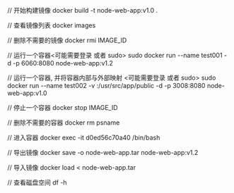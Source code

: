
// 开始构建镜像
docker build -t node-web-app:v1.0 .

// 查看镜像列表
docker images

// 删除不需要的镜像
docker rmi  IMAGE_ID 

// 运行一个容器<可能需要登录 或者 sudo>
sudo docker run --name test001  -d -p 6060:8080 node-web-app:v1.2

// 运行一个容器, 并将容器内部与外部映射 <可能需要登录 或者 sudo> 
sudo docker run --name test002 -v :/usr/src/app/public  -d -p 3008:8080 node-web-app:v1.0

// 停止一个容器
docker stop IMAGE_ID 

// 删除不需要的容器
docker rm psname

// 进入容器 
docker exec -it d0ed56c70a40 /bin/bash 

// 导出镜像
docker save -o node-web-app.tar node-web-app:v1.2

// 导入镜像
docker load < node-web-app.tar

//  查看磁盘空间
df -h


